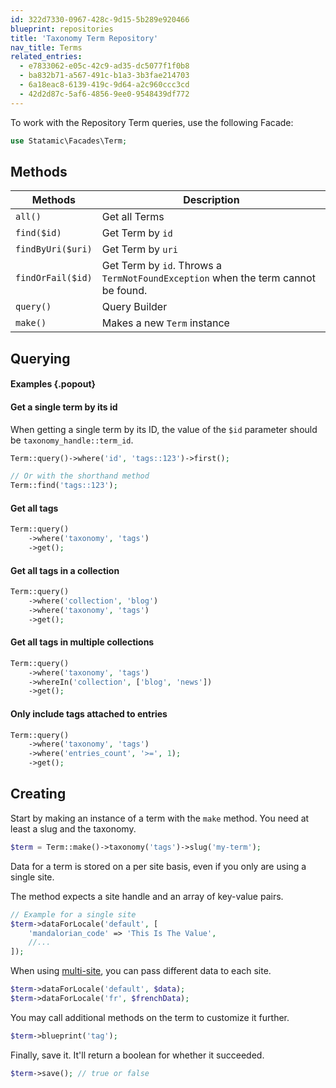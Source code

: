 ```yaml
---
id: 322d7330-0967-428c-9d15-5b289e920466
blueprint: repositories
title: 'Taxonomy Term Repository'
nav_title: Terms
related_entries:
  - e7833062-e05c-42c9-ad35-dc5077f1f0b8
  - ba832b71-a567-491c-b1a3-3b3fae214703
  - 6a18eac8-6139-419c-9d64-a2c960ccc3cd
  - 42d2d87c-5af6-4856-9ee0-9548439df772
---
```


To work with the Repository Term queries, use the following Facade:

```php
use Statamic\Facades\Term;
```

## Methods

| Methods | Description |
| ------- | ----------- |
| `all()` | Get all Terms |
| `find($id)` | Get Term by `id` |
| `findByUri($uri)` | Get Term by `uri` |
| `findOrFail($id)` | Get Term by `id`. Throws a `TermNotFoundException` when the term cannot be found. |
| `query()` | Query Builder |
| `make()` | Makes a new `Term` instance |

## Querying

#### Examples {.popout}

#### Get a single term by its id

When getting a single term by its ID, the value of the `$id` parameter should be `taxonomy_handle::term_id`.

```php
Term::query()->where('id', 'tags::123')->first();

// Or with the shorthand method
Term::find('tags::123');
```

#### Get all tags

```php
Term::query()
    ->where('taxonomy', 'tags')
    ->get();
```

#### Get all tags in a collection

```php
Term::query()
    ->where('collection', 'blog')
    ->where('taxonomy', 'tags')
    ->get();
```

#### Get all tags in multiple collections

```php
Term::query()
    ->where('taxonomy', 'tags')
    ->whereIn('collection', ['blog', 'news'])
    ->get();
```

#### Only include tags attached to entries

```php
Term::query()
    ->where('taxonomy', 'tags')
    ->where('entries_count', '>=', 1);
    ->get();
```


## Creating

Start by making an instance of a term with the `make` method.
You need at least a slug and the taxonomy.

```php
$term = Term::make()->taxonomy('tags')->slug('my-term');
```

Data for a term is stored on a per site basis, even if you only are using a single site.

The method expects a site handle and an array of key-value pairs.
```php
// Example for a single site
$term->dataForLocale('default', [
    'mandalorian_code' => 'This Is The Value',
    //...
]);
```

When using [multi-site](/multi-site), you can pass different data to each site.
```php
$term->dataForLocale('default', $data);
$term->dataForLocale('fr', $frenchData);
```

You may call additional methods on the term to customize it further.

```php
$term->blueprint('tag');
```

Finally, save it. It'll return a boolean for whether it succeeded.

```php
$term->save(); // true or false
```
